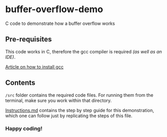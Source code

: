 # buffer-overflow-demo
C code to demonstrate how a buffer overflow works


## Pre-requisites

This code works in C, therefore the gcc compiler is required _(as well as an IDE)_.

[Article on how to install gcc](https://phoenixnap.com/kb/install-gcc-windows)

## Contents

`/src` folder contains the required code files. For running them from the terminal, make sure you work within that directory.

[Instructions.md](Instructions.md) contains the step by step guide for this demonstration, which one can follow just by replicating the steps of this file.

### Happy coding!